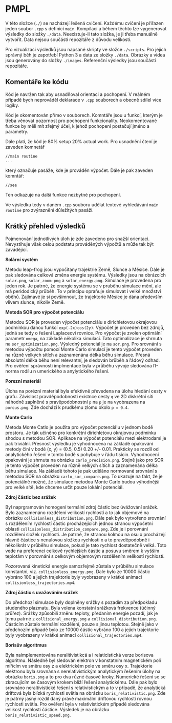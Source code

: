 PMPL
====

V této složce (`./`) se nacházejí řešená cvičení. Každému cvičení je přiřazen jeden soubor `.cpp`
s definicí `main`. Kompilací a během těchto lze vygenerovat výsledky do složky `./data`. Neexistuje-li tato složka, je
ji třeba manuálně vytvořit. Data nejsou součástí repozitáře z důvodu velikosti.

Pro vizualizaci výsledků jsou napsané skripty ve složce `./scripts`. Pro jejich správný
běh je zapotřebí Python 3 a data ze složky `./data`. Obrázky a videa jsou
generovány do složky `./images`. Referenční výsledky jsou součástí repozitáře.

Komentáře ke kódu
-----------------
Kód je navržen tak aby usnadňoval orientaci a pochopení. V reálném případě bych neprováděl
deklarace v `.cpp` souborech a obecně sdílel více logiky. 

Kód je okomentován přímo v souborech. Komntáře jsou u funkcí, kterým je třeba věnovat pozornost
pro pochopení funkcionality. Neokomentované funkce by měli mít zřejmý účel, k jehož pochopení
postačují jméno a parametry.

Dále platí, že kód je 80% setup 20% actual work. Pro usnadnění čtení je zaveden komnetář
```
//main routine
...
```
který označuje pasáže, kde je prováděn výpočet. Dále je pak zaveden komntář:
```
//see
```
Ten odkazuje na další funkce nezbytné pro pochopení.

Ve výsledku tedy v daném `.cpp` souboru udělat textové
vyhledávání `main routine` pro zvýraznění důležitých pasáží.

Krátký přehled výsledků
-----------------------
Pojmenování jednotlivých úloh je zde zavedeno pro snažší orientaci. Nevystihuje však celou podstatu
prováděných výpočtů a může tak být zavádějící. 

**Solární systém**

Metodu leap-frog jsou vypočítany trajektrie Země, Slunce a Měsíce. Dále je pak sledována celková
změna energie systému. Výsledky jsou na obrázcích `solar.png`, `solar_zoom-png` a `solar_energy.png`.
Simulace je provedena pro jeden rok. Je patrné, že energie systému se v pruběhu simulace mění,
ale má peridodický průběh. To v principu opraňuje simulovat i velké množství oběhů. 
Zajímavé je si povšimnout, že trajektorie Měsíce je dána především vlivem slunce, nikoliv Země.

**Metoda SOR pro výpočet potenciálu**

Metodou SOR je proveden výpočet potenciálu s dirichletovou okrajovou podmínkou danou funkcí
`exp(-2x)cos(2y)`. Výpočet je proveden bez zdrojů, jedná se tedy o řešení Laplaceovi rovnice.
Pro výpočet je zvolen optimální parametr `omega`, na základě několika simulací. Tato
optimalizace je shrnuta na `sor_optimization.png`. Výsledný potenciál je na `sor.png`. Pro
srovnání s metodou výpočtu pomocí Monte Carlo simulací je tento výpočet proveden na různě velkých
sítích a zaznamenána délka běhu simulace. Přesná absolutní délka běhu není relevantní,
je sledován brůběh a řádový odhad. Pro ověření správnosti implmentace byla v průběhu
vývoje sledována l1-norma rodílu n umerického a anylytického řešení.

**Porezní materiál**

Úloha na porézní materiál byla efektivně převedena na úlohu hledání cesty v grafu.
Závislost pravděpodobnosti existnce cesty `q` ve 2D diskrétní síti náhodně zaplněné s pravěpodobnostní
`p` na `p` je na vyobrazena na `porous.png`. Zde dochází k prudkému zlomu okolo `p = 0.4`.

**Monte Carlo**

Metoda Monte Catlo je použita pro výpočet potenciálu v jednom bodě prostoru. Je tak učiněno
pro konkrétní dirichletovu okrajovou podmínku shodou s metodou SOR. Aplikace na výpočet
potenciálu mezi elektrodami je pak triviální. Přesnost výsledku je vyhodnocena na základě
opakování metody činí v bodě (x, y) = (0.5, 0.5) 0.20 +/- 0.01. Prakticky se rozdíl od analytického řešení
v tomto bodě s pohybuje v řádu tisícin. Vyhodnocení opakování je shrnuta na obrázku `carlo_precision.png`.
Stejně jako pro SOR je tento výpočet proveden na různě velkých sítích a zaznamenána délka
běhu simulace. Na základě tohoto je pak uděláno normované srovnání s metodou SOR na
obrázku `carlo_sor_compare.png`. To ukazuje na fakt, že je potenciálně možné, že simulace
metodou Monte Carlo budou výhodnější pro velké sítě, kde chceme určit pouze lokální potenciál.


**Zdroj částic bez srážek**

Byl naprgramován homogení termální zdroj částic bez úvážování srážek. Bylo zaznamenáno rozdělení
velikostí rychlostí a to jak objemové na obrázku `collisionless_distribution.png`. Dále
pak bylo vytvořeno srovnání s rozdělením rychlostí částic procházejících
jednou stranou výpočetní oblasti `collisionless_distribution_compare.png`. Zde je i porovnání
rozdělení složek rychlosti. Je patrné, že stranou kolmou na osu x procházejí hlavně částice
s nenulovou složkou rychlosti x a to pravděpodobně i několikrát v průběhu simulace, pokud
je tato rychlost dostatečně velká. Toto vede na preferenci celkově rychlejších částic a posuvu
směrem k vyšším teplotám v porovnání s celkovým objemovým rozdělením velikostí rychlostí.
 
Pozorovaná kinetická energie
samozřejmě zůstala v průběhu simulace konstantní, viz. `collisionless_energy.png`.
Dale bylo ze 10000 částic vybráno 100 a jejich trajektorie byly vyobrazeny v krátké animaci
`collisionless_trajectories.mp4`.

**Zdroj částic s uvažováním srážek**

Do předchozí simulace byly doplněny srážky s pozadím za předpokladu studeného plazmatu.
Byla volena konstatní srážková frekvence (účinný průřez). Srážky způsobili změnu teploty, předaním energie
pozadí, jak je tomu patrné z `collisional_energy.png` a `collisional_distribution.png`.
Částicím zůstalo termální rozdělení, pouze s jinou teplotou.
Stejně jako v předchozím případě bylo ze 10000 částic vybráno 100 a jejich trajektorie byly vyobrazeny v krátké animaci
`collisional_trajectories.mp4`.

**Borisův algoritmus**

Byla naimplementována neralitivistikcá a i relaticistická verze borisova algoritmu. Následně byl sledován elektron
v konstatním magnetickém poli mířícím ve směru osy z a elektrickém pole ve směru osy x. Trajektorie
elektronu byla srovnána s nerelativistickým analytickým řešením úlohy na obrázku `boris.png` a to
pro dva různé časové kroky. Numerické řešení se se zkracujícím se časovým krokem blíží řešení analytickému.
Dále pak bylo srovnáno neraltivistické řešení s relativistickým a to v případě, že analytická
driftová byla blízká rychlosti světla na obrázku `boris_relativistic.png`. Zde je patrný jasný rozdíl
daný právě maximální driftovou rychlostí rovnou rychlosti světla. Pro ověření byla v relativistickém
případě sledována velikost rychlosti částice. Výsledek je na obrázku `boris_relativistic_speed.png`.